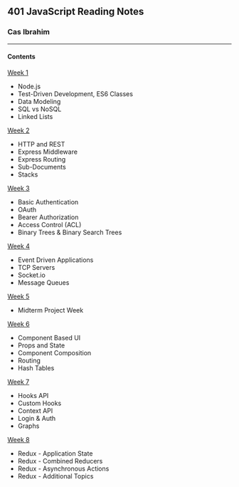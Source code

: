 ## 401 JavaScript Reading Notes
### Cas Ibrahim

***

#### Contents

[Week 1](https://github.com/Ibrahim-401-Advanced-Javascript/401-JS-ReadingNotes/blob/master/Week1.md)
  * Node.js
  * Test-Driven Development, ES6 Classes
  * Data Modeling
  * SQL vs NoSQL
  * Linked Lists
  
[Week 2](https://github.com/Ibrahim-401-Advanced-Javascript/401-JS-ReadingNotes/blob/master/Week2.md)
  * HTTP and REST
  * Express Middleware
  * Express Routing
  * Sub-Documents
  * Stacks

[Week 3](https://github.com/Ibrahim-401-Advanced-Javascript/401-JS-ReadingNotes/blob/master/Week3.md)
  * Basic Authentication
  * OAuth
  * Bearer Authorization
  * Access Control (ACL)
  * Binary Trees & Binary Search Trees

[Week 4](https://github.com/Ibrahim-401-Advanced-Javascript/401-JS-ReadingNotes/blob/master/Week4.md)
  * Event Driven Applications
  * TCP Servers
  * Socket.io
  * Message Queues

[Week 5](https://github.com/401Mid)
  * Midterm Project Week

[Week 6](https://github.com/Ibrahim-401-Advanced-Javascript/401-JS-ReadingNotes/blob/master/Week6.md)
  * Component Based UI
  * Props and State
  * Component Composition
  * Routing
  * Hash Tables
  
[Week 7](https://github.com/Ibrahim-401-Advanced-Javascript/401-JS-ReadingNotes/blob/master/Week7.md)
  * Hooks API
  * Custom Hooks
  * Context API
  * Login & Auth
  * Graphs

[Week 8](https://github.com/Ibrahim-401-Advanced-Javascript/401-JS-ReadingNotes/blob/master/Week8.md)
  * Redux - Application State
  * Redux - Combined Reducers
  * Redux - Asynchronous Actions
  * Redux - Additional Topics
